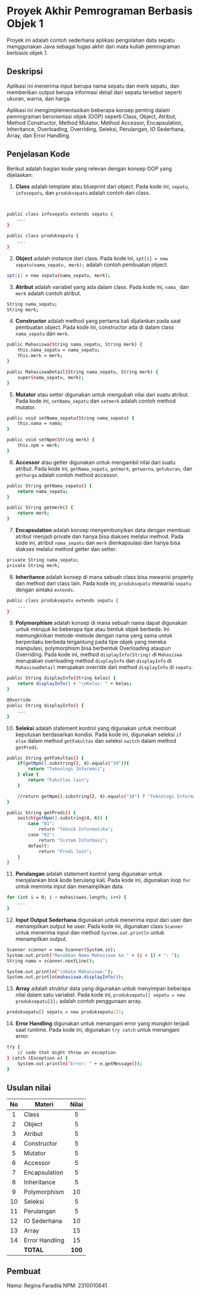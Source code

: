 # Proyek Akhir Pemrograman Berbasis Objek 1

Proyek ini adalah contoh sederhana aplikasi pengolahan data sepatu menggunakan Java sebagai tugas akhir dari mata kuliah pemrograman berbasis objek 1.

## Deskripsi

Aplikasi ini menerima input berupa nama sepatu dan merk sepatu, dan memberikan output berupa informasi detail dari sepatu tersebut seperti ukuran, warna, dan harga.

Aplikasi ini mengimplementasikan beberapa konsep penting dalam pemrograman berorientasi objek (OOP) seperti Class, Object, Atribut, Method Constructor, Method Mutator, Method Accessor, Encapsulation, Inheritance, Overloading, Overriding, Seleksi, Perulangan, IO Sederhana, Array, dan Error Handling.

## Penjelasan Kode

Berikut adalah bagian kode yang relevan dengan konsep OOP yang dijelaskan:

1. **Class** adalah template atau blueprint dari object. Pada kode ini, `sepatu`, `infosepatu`, dan `produksepatu` adalah contoh dari class.

```bash


public class infosepatu extends sepatu {
    ...
}

public class produksepatu {
    ...
}
```

2. **Object** adalah instance dari class. Pada kode ini, `spt[i] = new sepatu(nama_sepatu, merk);` adalah contoh pembuatan object.

```bash
spt[i] = new sepatu(nama_sepatu, merk);
```

3. **Atribut** adalah variabel yang ada dalam class. Pada kode ini, `nama_` dan `merk` adalah contoh atribut.

```bash
String nama_sepatu;
String merk;
```

4. **Constructor** adalah method yang pertama kali dijalankan pada saat pembuatan object. Pada kode ini, constructor ada di dalam class `nama_sepatu` dan `merk`.

```bash
public Mahasiswa(String nama_sepatu, String merk) {
    this.nama_sepatu = nama_sepatu;
    this.merk = merk;
}

public MahasiswaDetail(String nama_sepatu, String merk) {
    super(nama_sepatu, merk);
}
```

5. **Mutator** atau setter digunakan untuk mengubah nilai dari suatu atribut. Pada kode ini, `setNama_sepatu` dan `setmerk` adalah contoh method mutator.

```bash
public void setNama_sepatu(String nama_sepatu) {
    this.nama = nama;
}

public void setNpm(String merk) {
    this.npm = merk;
}
```

6. **Accessor** atau getter digunakan untuk mengambil nilai dari suatu atribut. Pada kode ini, `getNama_sepatu`, `getmerk`, `getwarna`, `getukuran`, dan `getharga` adalah contoh method accessor.

```bash
public String getNama_sepatu() {
    return nama_sepatu;
}

public String getmerk() {
    return merk;
}
```

7. **Encapsulation** adalah konsep menyembunyikan data dengan membuat atribut menjadi private dan hanya bisa diakses melalui method. Pada kode ini, atribut `nama_sepatu` dan `merk` dienkapsulasi dan hanya bisa diakses melalui method getter dan setter.

```bash
private String nama_sepatu;
private String merk;
```

8. **Inheritance** adalah konsep di mana sebuah class bisa mewarisi property dan method dari class lain. Pada kode ini, `produksepatu` mewarisi `sepatu` dengan sintaks `extends`.

```bash
public class produksepatu extends sepatu {
    ...
}
```

9. **Polymorphism** adalah konsep di mana sebuah nama dapat digunakan untuk merujuk ke beberapa tipe atau bentuk objek berbeda. Ini memungkinkan metode-metode dengan nama yang sama untuk berperilaku berbeda tergantung pada tipe objek yang mereka manipulasi, polymorphism bisa berbentuk Overloading ataupun Overriding. Pada kode ini, method `displayInfo(String)` di `Mahasiswa` merupakan overloading method `displayInfo` dan `displayInfo` di `MahasiswaDetail` merupakan override dari method `displayInfo` di `sepatu`.

```bash
public String displayInfo(String kelas) {
    return displayInfo() + "\nKelas: " + kelas;
}

@Override
public String displayInfo() {
    ...
}
```

10. **Seleksi** adalah statement kontrol yang digunakan untuk membuat keputusan berdasarkan kondisi. Pada kode ini, digunakan seleksi `if else` dalam method `getFakultas` dan seleksi `switch` dalam method `getProdi`.

```bash
public String getFakultas() {
    if(getNpm().substring(2, 4).equals("10")){
        return "Teknologi Informasi";
    } else {
        return "Fakultas lain";
    }

    //return getNpm().substring(2, 4).equals("10") ? "Teknologi Informasi" : "Fakultas lain";
}

public String getProdi() {
    switch(getNpm().substring(4, 6)) {
        case "01":
            return "Teknik Informatika";
        case "02":
            return "Sistem Informasi";
        default:
            return "Prodi lain";
    }
}
```

11. **Perulangan** adalah statement kontrol yang digunakan untuk menjalankan blok kode berulang kali. Pada kode ini, digunakan loop `for` untuk meminta input dan menampilkan data.

```bash
for (int i = 0; i < mahasiswas.length; i++) {
    ...
}
```

12. **Input Output Sederhana** digunakan untuk menerima input dari user dan menampilkan output ke user. Pada kode ini, digunakan class `Scanner` untuk menerima input dan method `System.out.println` untuk menampilkan output.

```bash
Scanner scanner = new Scanner(System.in);
System.out.print("Masukkan Nama Mahasiswa ke-" + (i + 1) + ": ");
String nama = scanner.nextLine();

System.out.println("\nData Mahasiswa:");
System.out.println(mahasiswa.displayInfo());
```

13. **Array** adalah struktur data yang digunakan untuk menyimpan beberapa nilai dalam satu variabel. Pada kode ini, `produksepatu[] sepatu = new produksepatu[2];` adalah contoh penggunaan array.

```bash
produksepatu[] sepatu = new produksepatu[2];
```

14. **Error Handling** digunakan untuk menangani error yang mungkin terjadi saat runtime. Pada kode ini, digunakan `try catch` untuk menangani error.

```bash
try {
    // code that might throw an exception
} catch (Exception e) {
    System.out.println("Error: " + e.getMessage());
}
```

## Usulan nilai

| No  | Materi         |  Nilai  |
| :-: | -------------- | :-----: |
|  1  | Class          |    5    |
|  2  | Object         |    5    |
|  3  | Atribut        |    5    |
|  4  | Constructor    |    5    |
|  5  | Mutator        |    5    |
|  6  | Accessor       |    5    |
|  7  | Encapsulation  |    5    |
|  8  | Inheritance    |    5    |
|  9  | Polymorphism   |   10    |
| 10  | Seleksi        |    5    |
| 11  | Perulangan     |    5    |
| 12  | IO Sederhana   |   10    |
| 13  | Array          |   15    |
| 14  | Error Handling |   15    |
|     | **TOTAL**      | **100** |

## Pembuat

Nama: Regina Faradila
NPM: 2310010641
